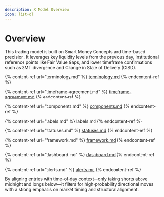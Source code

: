 ```yaml
---
description: X Model Overview
icon: list-ol
---
```


# Overview

This trading model is built on Smart Money Concepts and time-based precision. It leverages key liquidity levels from the previous day, institutional reference points like Fair Value Gaps, and lower timeframe confirmations such as SMT divergence and Change in State of Delivery (CISD).

{% content-ref url="terminology.md" %}
[terminology.md](terminology.md)
{% endcontent-ref %}

{% content-ref url="timeframe-agreement.md" %}
[timeframe-agreement.md](timeframe-agreement.md)
{% endcontent-ref %}

{% content-ref url="components.md" %}
[components.md](components.md)
{% endcontent-ref %}

{% content-ref url="labels.md" %}
[labels.md](labels.md)
{% endcontent-ref %}

{% content-ref url="statuses.md" %}
[statuses.md](statuses.md)
{% endcontent-ref %}

{% content-ref url="framework.md" %}
[framework.md](framework.md)
{% endcontent-ref %}

{% content-ref url="dashboard.md" %}
[dashboard.md](dashboard.md)
{% endcontent-ref %}

{% content-ref url="alerts.md" %}
[alerts.md](alerts.md)
{% endcontent-ref %}

By aligning entries with time-of-day context—only taking shorts above midnight and longs below—it filters for high-probability directional moves with a strong emphasis on market timing and structural alignment.
